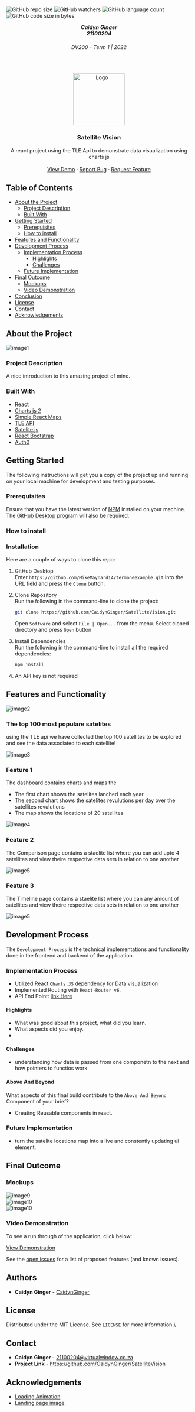 

<!-- Repository Information & Links-->
<br />

![GitHub repo size](https://img.shields.io/github/repo-size/CaidynGinger/SatelliteVision)
![GitHub watchers](https://img.shields.io/github/watchers/CaidynGinger/SatelliteVision)
![GitHub language count](https://img.shields.io/github/languages/count/CaidynGinger/SatelliteVision)
![GitHub code size in bytes](https://img.shields.io/github/languages/code-size/CaidynGinger/SatelliteVision)


<!-- HEADER SECTION -->
<h5 align="center" style="padding:0;margin:0;">Caidyn Ginger</h5>
<h5 align="center" style="padding:0;margin:0;">21100204</h5>
<h6 align="center">DV200 - Term 1 | 2022</h6>
</br>
<p align="center">

  <a href="https://github.com/CaidynGinger">
    <img src="https://github.com/CaidynGinger/SatelliteVision/blob/main/ImagesForReadMe/logo.png" alt="Logo" width="140" height="140">
  </a>
  
  <h3 align="center">Satellite Vision</h3>

  <p align="center">
    A react project using the TLE Api to demonstrate data visualization using charts js
   <br />
   <br />
   <a href="path/to/demonstration/video">View Demo</a>
    ·
    <a href="https://github.com/CaidynGinger/SatelliteVision/issues">Report Bug</a>
    ·
    <a href="https://github.com/CaidynGinger/SatelliteVision/issues">Request Feature</a>
</p>
<!-- TABLE OF CONTENTS -->

## Table of Contents

* [About the Project](#about-the-project)
  * [Project Description](#project-description)
  * [Built With](#built-with)
* [Getting Started](#getting-started)
  * [Prerequisites](#prerequisites)
  * [How to install](#how-to-install)
* [Features and Functionality](#features-and-functionality)
* [Development Process](#development-process)
   * [Implementation Process](#implementation-process)
        * [Highlights](#highlights)
        * [Challenges](#challenges)
   * [Future Implementation](#peer-reviews)
* [Final Outcome](#final-outcome)
    * [Mockups](#mockups)
    * [Video Demonstration](#video-demonstration)
* [Conclusion](#conclusion)
* [License](#license)
* [Contact](#contact)
* [Acknowledgements](#acknowledgements)

<!--PROJECT DESCRIPTION-->
## About the Project
<!-- header image of project -->
![image1](https://github.com/CaidynGinger/SatelliteVision/blob/main/ImagesForReadMe/Mockup.png)

### Project Description

A nice introduction to this amazing project of mine.

### Built With

* [React](https://reactjs.org/)
* [Charts js 2](https://react-chartjs-2.js.org/)
* [Simple React Maps](https://www.react-simple-maps.io/)
* [TLE API](https://tle.ivanstanojevic.me/#/)
* [Satelite js](https://github.com/shashwatak/satellite-js)
* [React Bootstrap](https://react-bootstrap.github.io/)
* [Auth0](https://auth0.com/)

<!-- GETTING STARTED -->
<!-- Make sure to add appropriate information about what prerequesite technologies the user would need and also the steps to install your project on their own mashines -->
## Getting Started

The following instructions will get you a copy of the project up and running on your local machine for development and testing purposes.

### Prerequisites

Ensure that you have the latest version of [NPM](https://www.npmjs.com/) installed on your machine. The [GitHub Desktop](https://desktop.github.com/) program will also be required.

### How to install

### Installation
Here are a couple of ways to clone this repo:

1. GitHub Desktop </br>
Enter `https://github.com/MikeMaynard14/termoneexample.git` into the URL field and press the `Clone` button.

2. Clone Repository </br>
Run the following in the command-line to clone the project:
   ```sh
   git clone https://github.com/CaidynGinger/SatelliteVision.git
   ```
    Open `Software` and select `File | Open...` from the menu. Select cloned directory and press `Open` button

3. Install Dependencies </br>
Run the following in the command-line to install all the required dependencies:
   ```sh
   npm install
   ```

4. An API key is not required


<!-- FEATURES AND FUNCTIONALITY-->
<!-- You can add the links to all of your imagery at the bottom of the file as references -->
## Features and Functionality

<!-- note how you can use your gitHub link. Just make a path to your assets folder -->
![image2](https://github.com/CaidynGinger/SatelliteVision/blob/main/ImagesForReadMe/Dashboard_Page.png)

### The top 100 most populare satelites

using the TLE api we have collected the top 100 satellites to be explored and see the data associated to each satellite!

![image3](https://github.com/CaidynGinger/SatelliteVision/blob/main/ImagesForReadMe/Dashboard_Page.png)
### Feature 1

The dashboard contains charts and maps the 
- The first chart shows the satelites lanched each year
- The second chart shows the satelites revulutions per day over the satellites revulutions
- The map shows the locations of 20 satellites 

![image4](https://github.com/CaidynGinger/SatelliteVision/blob/main/ImagesForReadMe/Dashboard_Page.png)
### Feature 2

The Comparison page contains a staelite list where you can add upto 4 satellites and view theire respective data sets in relation to one another

![image5](https://github.com/CaidynGinger/SatelliteVision/blob/main/ImagesForReadMe/comparison_page.png)
### Feature 3

The Timeline page contains a staelite list where you can any amount of satellites and view theire respective data sets in relation to one another

![image5](https://github.com/CaidynGinger/SatelliteVision/blob/main/ImagesForReadMe/Timeline_page.png)

<!-- CONCEPT PROCESS -->
<!-- Briefly explain your concept ideation process -->
<!-- here you will add things like wireframing, data structure planning, anything that shows your process. You need to include images-->

<!-- DEVELOPMENT PROCESS -->
## Development Process

The `Development Process` is the technical implementations and functionality done in the frontend and backend of the application.

### Implementation Process
<!-- stipulate all of the functionality you included in the project -->
<!-- This is your time to shine, explain the technical nuances of your project, how did you achieve the final outcome!-->

* Utilized React `Charts.JS` dependency for Data visualization
* Implemented Routing with `React-Router v6`.
* API End Point: [link Here](https://tle.ivanstanojevic.me/#/) 

#### Highlights
<!-- stipulated the highlight you experienced with the project -->
* What was good about this project, what did you learn.
* What aspects did you enjoy.
* 

#### Challenges
<!-- stipulated the challenges you faced with the project and why you think you faced it or how you think you'll solve it (if not solved) -->
* understanding how data is passed from one componetn to the next and how pointers to functios work


#### Above And Beyond

What aspects of this final build contribute to the `Above And Beyond` Component of your brief?
<!-- what did you learn outside of the classroom and implement into your project-->
* Creating Reusable components in react.

### Future Implementation
<!-- stipulate functionality and improvements that can be implemented in the future. -->

* turn the satelite locations map into a live and constently updating ui element.

<!-- MOCKUPS -->
## Final Outcome

### Mockups

![image9](https://github.com/CaidynGinger/SatelliteVision/blob/main/ImagesForReadMe/Timeline_page.png)
<br>
![image10](https://github.com/CaidynGinger/SatelliteVision/blob/main/ImagesForReadMe/comparison_page.png)
<br>
![image10](https://github.com/CaidynGinger/SatelliteVision/blob/main/ImagesForReadMe/extra_comparison_page.png)

<!-- VIDEO DEMONSTRATION -->
### Video Demonstration

To see a run through of the application, click below:

[View Demonstration](https://youtu.be/koikoEEh97c)


See the [open issues](https://github.com/CaidynGinger/SatelliteVision/issues) for a list of proposed features (and known issues).

<!-- AUTHORS -->
## Authors

* **Caidyn Ginger** - [CaidynGinger](https://github.com/CaidynGinger)

<!-- LICENSE -->
## License

Distributed under the MIT License. See `LICENSE` for more information.\

<!-- LICENSE -->
## Contact

* **Caidyn Ginger** - [21100204@virtualwindow.co.za](mailto:21100204@virtualwindow.co.za) 
* **Project Link** - https://github.com/CaidynGinger/SatelliteVision

<!-- ACKNOWLEDGEMENTS -->
## Acknowledgements
<!-- all resources that you used and Acknowledgements here -->
* [Loading Animation](https://codepen.io/ppsirius/pen/vKEeeq)
* [Landing page image](https://www.artstation.com/artwork/KO400B)


